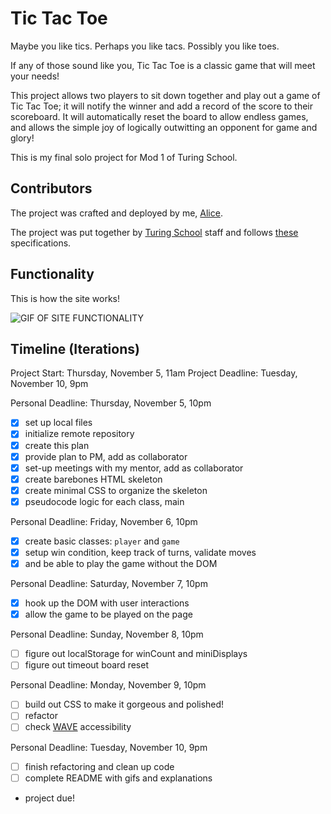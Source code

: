 # Tic Tac Toe

Maybe you like tics. Perhaps you like tacs. Possibly you like toes.

If any of those sound like you, Tic Tac Toe is a classic game that will meet your needs!

This project allows two players to sit down together and play out a game of Tic Tac Toe; it will notify the winner and add a record of the score to their scoreboard. It will automatically reset the board to allow endless games, and allows the simple joy of logically outwitting an opponent for game and glory!

This is my final solo project for Mod 1 of Turing School.

## Contributors

The project was crafted and deployed by me, [Alice](https://github.com/srslie).

The project was put together by [Turing School](https://turing.io/) staff and follows [these](https://frontend.turing.io/projects/module-1/tic-tac-toe-solo.html) specifications.

## Functionality

This is how the site works!

![GIF OF SITE FUNCTIONALITY]()

## Timeline (Iterations)

Project Start: Thursday, November 5, 11am
Project Deadline: Tuesday, November 10, 9pm

Personal Deadline: Thursday, November 5, 10pm
- [x] set up local files
- [x] initialize remote repository
- [x] create this plan
- [x] provide plan to PM, add as collaborator
- [x] set-up meetings with my mentor, add as collaborator
- [x] create barebones HTML skeleton
- [x] create minimal CSS to organize the skeleton
- [x] pseudocode logic for each class, main

Personal Deadline: Friday, November 6, 10pm
- [x] create basic classes: ```player``` and ```game```
- [x] setup win condition, keep track of turns, validate moves
- [x] and be able to play the game without the DOM

Personal Deadline: Saturday, November 7, 10pm
-  [x] hook up the DOM with user interactions
-  [x] allow the game to be played on the page

Personal Deadline: Sunday, November 8, 10pm
-  [ ] figure out localStorage for winCount and miniDisplays
-  [ ] figure out timeout board reset

Personal Deadline: Monday, November 9, 10pm
-  [ ] build out CSS to make it gorgeous and polished!
-  [ ] refactor
-  [ ] check [WAVE](https://chrome.google.com/webstore/detail/wave-evaluation-tool/jbbplnpkjmmeebjpijfedlgcdilocofh) accessibility

Personal Deadline: Tuesday, November 10, 9pm
-  [ ] finish refactoring and clean up code
-  [ ] complete README with gifs and explanations
- project due!
